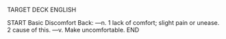 TARGET DECK
ENGLISH

START
Basic
Discomfort
Back: —n. 1 lack of comfort; slight pain or unease. 2 cause of this. —v. Make uncomfortable.
END
